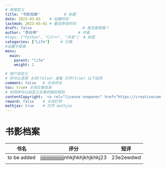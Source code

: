 ```yaml
---
# 常用定义
title: "书影档案"           # 标题
date: 2023-03-01    # 创建时间
lastmod: 2023-05-01 # 最后修改时间
draft: false                       # 是否是草稿？
author: "李尚坤"                  # 作者
#tags: ["Python", "C/C++", "开发"]  # 标签
categories: ["Life"]     # 分类
#设置子菜单
menu:
  main:
    parent: "life"
    weight: 2

# 用户自定义
# 你可以选择 关闭(false) 或者 打开(true) 以下选项
comment: false   # 关闭评论
toc: true# 关闭文章目录
# 你同样可以自定义文章的版权规则
contentCopyright: '<a rel="license noopener" href="https://creativecommons.org/licenses/by-nc-nd/4.0/" target="_blank">CC BY-NC-ND 4.0</a>'
reward: false	 # 关闭打赏
mathjax: true    # 打开 mathjax
---
```


# 书影档案

|    书名     |                 评分                  |   短评    |
| :---------: | :-----------------------------------: | :-------: |
| to be added | jjjjjjjjjjjjjjjjjjjjnhkjhkhjkhjkhkj23 | 23e2ewdwd |
|             |                                       |           |

